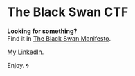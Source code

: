 # The Black Swan CTF

**Looking for something?**  
Find it in [The Black Swan Manifesto](https://mr-robot-ec.github.io/BlackSwan/).

[My LinkedIn](https://www.linkedin.com/in/mr-robot-579973341/).

Enjoy. 🌀
